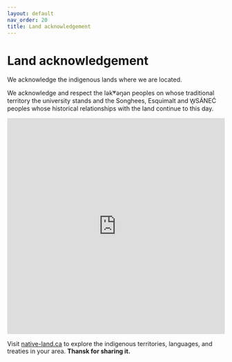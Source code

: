 ```yaml
---
layout: default
nav_order: 20
title: Land acknowledgement 
---
```

# Land acknowledgement

We acknowledge the indigenous lands where we are located.    

We acknowledge and respect the lək̓ʷəŋən peoples on whose traditional territory the university stands and the Songhees, Esquimalt and W̱SÁNEĆ peoples whose historical relationships with the land continue to this day.

<iframe src="https://native-land.ca/api/embed/embed.html?maps=territories&position=48.4634,-123.3117" style="width:100%; height:500px; border:none;"></iframe>

Visit [native-land.ca](https://native-land.ca/) to explore the indigenous territories, languages, and treaties in your area.
**Thansk for sharing it.**

